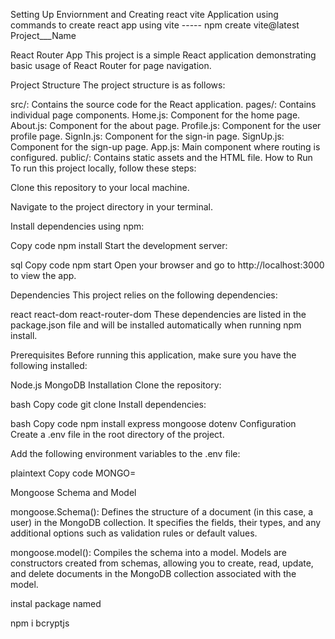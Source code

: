 Setting Up Enviornment and Creating react vite Application
using commands to create react app using vite -----  npm create vite@latest Project___Name



 
React Router App
This project is a simple React application demonstrating basic usage of React Router for page navigation.

Project Structure
The project structure is as follows:

src/: Contains the source code for the React application.
pages/: Contains individual page components.
Home.js: Component for the home page.
About.js: Component for the about page.
Profile.js: Component for the user profile page.
SignIn.js: Component for the sign-in page.
SignUp.js: Component for the sign-up page.
App.js: Main component where routing is configured.
public/: Contains static assets and the HTML file.
How to Run
To run this project locally, follow these steps:

Clone this repository to your local machine.

Navigate to the project directory in your terminal.

Install dependencies using npm:

Copy code
npm install
Start the development server:

sql
Copy code
npm start
Open your browser and go to http://localhost:3000 to view the app.

Dependencies
This project relies on the following dependencies:

react
react-dom
react-router-dom
These dependencies are listed in the package.json file and will be installed automatically when running npm install.

Prerequisites
Before running this application, make sure you have the following installed:

Node.js
MongoDB
Installation
Clone the repository:

bash
Copy code
git clone <repository-url>
Install dependencies:

bash
Copy code
npm install express mongoose dotenv
Configuration
Create a .env file in the root directory of the project.

Add the following environment variables to the .env file:

plaintext
Copy code
MONGO=<your-mongodb-connection-string>

Mongoose Schema and Model

mongoose.Schema(): Defines the structure of a document (in this case, a user) in the MongoDB collection. It specifies the fields, their types, and any additional options such as validation rules or default values.

mongoose.model(): Compiles the schema into a model. Models are constructors created from schemas, allowing you to create, read, update, and delete documents in the MongoDB collection associated with the model.


instal package named 

npm i bcryptjs